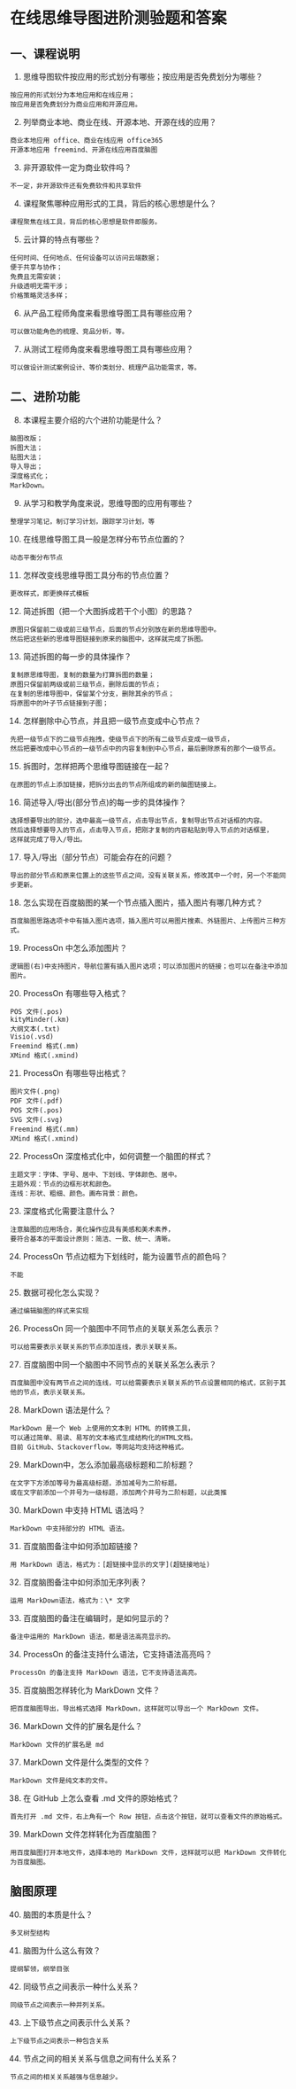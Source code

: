 # 在线思维导图进阶测验题和答案

## 一、课程说明

1. 思维导图软件按应用的形式划分有哪些；按应用是否免费划分为哪些？  
```
按应用的形式划分为本地应用和在线应用；
按应用是否免费划分为商业应用和开源应用。
``` 
2. 列举商业本地、商业在线、开源本地、开源在线的应用？  
```
商业本地应用 office、商业在线应用 office365  
开源本地应用 freemind、开源在线应用百度脑图  
```
3. 非开源软件一定为商业软件吗？  
```
不一定，非开源软件还有免费软件和共享软件
```  
4. 课程聚焦哪种应用形式的工具，背后的核心思想是什么？  
```
课程聚焦在线工具，背后的核心思想是软件即服务。
```  
5. 云计算的特点有哪些？   
```
任何时间、任何地点、任何设备可以访问云端数据；
便于共享与协作；
免费且无需安装；
升级透明无需干涉；
价格策略灵活多样；
```  
6. 从产品工程师角度来看思维导图工具有哪些应用？  
```
可以做功能角色的梳理、竞品分析，等。
```  
7. 从测试工程师角度来看思维导图工具有哪些应用？  
```
可以做设计测试案例设计、等价类划分、梳理产品功能需求，等。
``` 

## 二、进阶功能  
 
8. 本课程主要介绍的六个进阶功能是什么？ 
```
脑图改版；
拆图大法；
贴图大法；
导入导出；
深度格式化；
MarkDown。
```  
9. 从学习和教学角度来说，思维导图的应用有哪些？ 
```
整理学习笔记，制订学习计划，跟踪学习计划，等
```   
10. 在线思维导图工具一般是怎样分布节点位置的？  
```
动态平衡分布节点
```  
11. 怎样改变线思维导图工具分布的节点位置？  
```
更改样式，即更换样式模板
```   
12. 简述拆图（把一个大图拆成若干个小图）的思路？ 
```
原图只保留前二级或前三级节点，后面的节点分别放在新的思维导图中。
然后把这些新的思维导图链接到原来的脑图中，这样就完成了拆图。 
``` 
13. 简述拆图的每一步的具体操作？  
```
复制原思维导图，复制的数量为打算拆图的数量；
原图只保留前两级或前三级节点，删除后面的节点；
在复制的思维导图中，保留某个分支，删除其余的节点；
将原图中的叶子节点链接到子图；
```  
14. 怎样删除中心节点，并且把一级节点变成中心节点？  
```
先把一级节点下的二级节点拖拽，使级节点下的所有二级节点变成一级节点，
然后把要改成中心节点的一级节点中的内容复制到中心节点，最后删除原有的那个一级节点。
```  
15. 拆图时，怎样把两个思维导图链接在一起？  
```
在原图的节点上添加链接，把拆分出去的节点所组成的新的脑图链接上。
```  
16. 简述导入/导出(部分节点)的每一步的具体操作？
```
选择想要导出的部分，选中最高一级节点，点击导出节点，复制导出节点对话框的内容。
然后选择想要导入的节点，点击导入节点，把刚才复制的内容粘贴到导入节点的对话框里，
这样就完成了导入/导出。
```   
17. 导入/导出（部分节点）可能会存在的问题？   
```
导出的部分节点和原来位置上的这些节点之间，没有关联关系，修改其中一个时，另一个不能同步更新。 
```   
18. 怎么实现在百度脑图的某一个节点插入图片，插入图片有哪几种方式？  
```
百度脑图思路选项卡中有插入图片选项，插入图片可以用图片搜素、外链图片、上传图片三种方式。
```  
19. ProcessOn 中怎么添加图片？  
```
逻辑图(右)中支持图片，导航位置有插入图片选项；可以添加图片的链接；也可以在备注中添加图片。
```  
20. ProcessOn 有哪些导入格式？    
```
POS 文件(.pos)
kityMinder(.km)
大纲文本(.txt)
Visio(.vsd) 
Freemind 格式(.mm)
XMind 格式(.xmind)
```
21. ProcessOn 有哪些导出格式？    
```
图片文件(.png)
PDF 文件(.pdf)
POS 文件(.pos)
SVG 文件(.svg)
Freemind 格式(.mm)
XMind 格式(.xmind) 
```  
22. ProcessOn 深度格式化中，如何调整一个脑图的样式？  
```
主题文字：字体、字号、居中、下划线、字体颜色、居中。
主题外观：节点的边框形状和颜色。
连线：形状、粗细、颜色。画布背景：颜色。
``` 
23. 深度格式化需要注意什么？  
```
注意脑图的应用场合，美化操作应具有美感和美术素养，
要符合基本的平面设计原则：简洁、一致、统一、清晰。
```  
24. ProcessOn 节点边框为下划线时，能为设置节点的颜色吗？  
```
不能
```  
25. 数据可视化怎么实现？  
```
通过编辑脑图的样式来实现
```  
26. ProcessOn 同一个脑图中不同节点的关联关系怎么表示？ 
```
可以给需要表示关联关系的节点添加连线，表示关联关系。
```  
27. 百度脑图中同一个脑图中不同节点的关联关系怎么表示？  
```
百度脑图中没有两节点之间的连线，可以给需要表示关联关系的节点设置相同的格式，区别于其他的节点，表示关联关系。
```  
28. MarkDown 语法是什么？  
```
MarkDown 是一个 Web 上使用的文本到 HTML 的转换工具，
可以通过简单、易读、易写的文本格式生成结构化的HTML文档。
目前 GitHub、Stackoverflow，等网站均支持这种格式。
```  
29. MarkDown中，怎么添加最高级标题和二阶标题？  
```
在文字下方添加等号为最高级标题，添加减号为二阶标题。
或在文字前添加一个井号为一级标题，添加两个井号为二阶标题，以此类推
```   
30. MarkDown 中支持 HTML 语法吗？  
```
MarkDown 中支持部分的 HTML 语法。
```  
31. 百度脑图备注中如何添加超链接？    
```
用 MarkDown 语法，格式为：[超链接中显示的文字](超链接地址)
```  
32. 百度脑图备注中如何添加无序列表？    
```
运用 MarkDown语法，格式为：\* 文字 
```  
33. 百度脑图的备注在编辑时，是如何显示的？    
```
备注中运用的 MarkDown 语法，都是语法高亮显示的。 
```  
34. ProcessOn 的备注支持什么语法，它支持语法高亮吗？  
```
ProcessOn 的备注支持 MarkDown 语法，它不支持语法高亮。
```  
35. 百度脑图怎样转化为 MarkDown 文件？  
```
把百度脑图导出，导出格式选择 MarkDown，这样就可以导出一个 MarkDown 文件。
```  
36. MarkDown 文件的扩展名是什么？  
```
MarkDown 文件的扩展名是 md 
```  
37. MarkDown 文件是什么类型的文件？  
```
MarkDown 文件是纯文本的文件。
```  
38. 在 GitHub 上怎么查看 .md 文件的原始格式？  
```
首先打开 .md 文件，右上角有一个 Row 按钮，点击这个按钮，就可以查看文件的原始格式。
```  
39. MarkDown 文件怎样转化为百度脑图？  
```
用百度脑图打开本地文件，选择本地的 MarkDown 文件，这样就可以把 MarkDown 文件转化为百度脑图。
```  
 
## 脑图原理

40. 脑图的本质是什么？  
```
多叉树型结构
```  
41. 脑图为什么这么有效？  
```
提纲挈领，纲举目张
```  
42. 同级节点之间表示一种什么关系？  
```
同级节点之间表示一种并列关系。
```  
43. 上下级节点之间表示什么关系？  
```
上下级节点之间表示一种包含关系
```  
44. 节点之间的相关关系与信息之间有什么关系？  
```
节点之间的相关关系越强与信息越少。
```  

